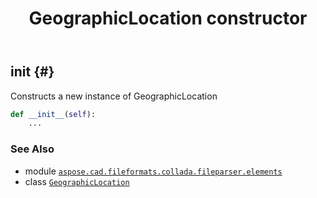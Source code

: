 ﻿---
title: GeographicLocation constructor
second_title: Aspose.CAD for Python via .NET API References
description: 
type: docs
weight: 10
url: /python-net/aspose.cad.fileformats.collada.fileparser.elements/geographiclocation/__init__/
is_root: false
---

## __init__ {#}

Constructs a new instance of GeographicLocation



```python
def __init__(self):
    ...
```





### See Also
* module [`aspose.cad.fileformats.collada.fileparser.elements`](../../)
* class [`GeographicLocation`](/cad/python-net/aspose.cad.fileformats.collada.fileparser.elements/geographiclocation)
